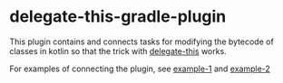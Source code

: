 # delegate-this-gradle-plugin

This plugin contains and connects tasks for modifying the bytecode of classes in kotlin so that the trick with
[delegate-this](../delegate-this/readme_en.md) works.

For examples of connecting the plugin, see [example-1](../gradle-example/build.gradle.kts) and
[example-2](../gradle-example-2/build.gradle.kts)